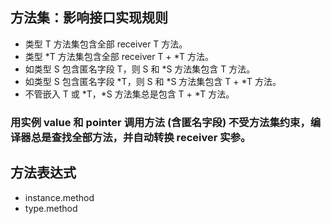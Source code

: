 ## 方法集：影响接口实现规则
+  类型 T 方法集包含全部 receiver T 方法。
+ 类型 *T 方法集包含全部 receiver T + *T 方法。
+  如类型 S 包含匿名字段 T，则 S 和 *S 方法集包含 T 方法。 
+  如类型 S 包含匿名字段 *T，则 S 和 *S 方法集包含 T + *T 方法。 
+  不管嵌入 T 或 *T，*S 方法集总是包含 T + *T 方法。
###  用实例 value 和 pointer 调用方法 (含匿名字段) 不受方法集约束，编译器总是查找全部方法，并自动转换 receiver 实参。
## 方法表达式
+ instance.method
+ type.method